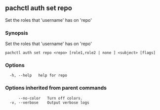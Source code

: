 ## pachctl auth set repo

Set the roles that 'username' has on 'repo'

### Synopsis

Set the roles that 'username' has on 'repo'

```
pachctl auth set repo <repo> [role1,role2 | none ] <subject> [flags]
```

### Options

```
  -h, --help   help for repo
```

### Options inherited from parent commands

```
      --no-color   Turn off colors.
  -v, --verbose    Output verbose logs
```

